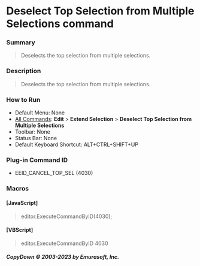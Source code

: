 # Deselect Top Selection from Multiple Selections command

### Summary

> Deselects the top selection from multiple selections.

### Description

> Deselects the top selection from multiple selections.

### How to Run

- Default Menu: None
- [All Commands](../tools/all_commands): **Edit** \> **Extend Selection**
\> **Deselect Top Selection from Multiple Selections**
- Toolbar: None
- Status Bar: None
- Default Keyboard Shortcut: ALT+CTRL+SHIFT+UP

### Plug-in Command ID

- EEID\_CANCEL\_TOP\_SEL (4030)

### Macros

#### \[JavaScript\]

> editor.ExecuteCommandByID(4030);

#### \[VBScript\]

> editor.ExecuteCommandByID 4030

##### CopyDown © 2003-2023 by Emurasoft, Inc.

